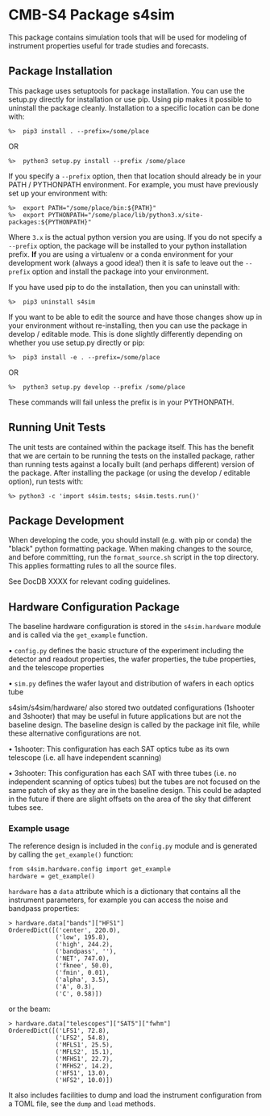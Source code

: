 # CMB-S4 Package s4sim

This package contains simulation tools that will be used for modeling of instrument
properties useful for trade studies and forecasts.


## Package Installation

This package uses setuptools for package installation.  You can use the setup.py
directly for installation or use pip.  Using pip makes it possible to uninstall the
package cleanly.  Installation to a specific location can be done with:

    %>  pip3 install . --prefix=/some/place

OR

    %>  python3 setup.py install --prefix /some/place

If you specify a `--prefix` option, then that location should already be in your PATH /
PYTHONPATH environment.  For example, you must have previously set up your environment
with:

    %>  export PATH="/some/place/bin:${PATH}"
    %>  export PYTHONPATH="/some/place/lib/python3.x/site-packages:${PYTHONPATH}"

Where `3.x` is the actual python version you are using.  If you do not specify a
`--prefix` option, the package will be installed to your python installation prefix.
**If** you are using a virtualenv or a conda environment for your development work
(always a good idea!) then it is safe to leave out the `--prefix` option and install the
package into your environment.

If you have used pip to do the installation, then you can uninstall with:

    %>  pip3 uninstall s4sim

If you want to be able to edit the source and have those changes show up in your
environment without re-installing, then you can use the package in develop / editable
mode.  This is done slightly differently depending on whether you use setup.py directly
or pip:

    %>  pip3 install -e . --prefix=/some/place

OR

    %>  python3 setup.py develop --prefix /some/place

These commands will fail unless the prefix is in your PYTHONPATH.


## Running Unit Tests

The unit tests are contained within the package itself.  This has the benefit that we
are certain to be running the tests on the installed package, rather than running tests
against a locally built (and perhaps different) version of the package.  After
installing the package (or using the develop / editable option), run tests with:

    %> python3 -c 'import s4sim.tests; s4sim.tests.run()'


## Package Development

When developing the code, you should install (e.g. with pip or conda) the "black" python
formatting package.  When making changes to the source, and before committing, run the
`format_source.sh` script in the top directory.  This applies formatting rules to all
the source files.

See DocDB XXXX for relevant coding guidelines.

## Hardware Configuration Package

The baseline hardware configuration is stored in the `s4sim.hardware` module and is called via the `get_example` function.

• `config.py` defines the basic structure of the experiment including the detector and readout properties, the wafer properties, the tube properties, and the telescope properties

• `sim.py` defines the wafer layout and distribution of wafers in each optics tube

s4sim/s4sim/hardware/ also stored two outdated configurations (1shooter and 3shooter) that may be useful in future applications but are not the baseline design. The baseline design is called by the package init file, while these alternative configurations are not.

• 1shooter: This configuration has each SAT optics tube as its own telescope (i.e. all have independent scanning)

• 3shooter: This configuration has each SAT with three tubes (i.e. no independent scanning of optics tubes) but the tubes are not focused on the same patch of sky as they are in the baseline design. This could be adapted in the future if there are slight offsets on the area of the sky that different tubes see.

### Example usage

The reference design is included in the `config.py` module and is generated by calling the `get_example()` function:

```
from s4sim.hardware.config import get_example
hardware = get_example()
```

`hardware` has a `data` attribute which is a dictionary that contains all the instrument parameters, for example you can access the noise and bandpass properties:

```
> hardware.data["bands"]["HFS1"]
OrderedDict([('center', 220.0),
             ('low', 195.8),
             ('high', 244.2),
             ('bandpass', ''),
             ('NET', 747.0),
             ('fknee', 50.0),
             ('fmin', 0.01),
             ('alpha', 3.5),
             ('A', 0.3),
             ('C', 0.58)])
```

or the beam:

```
> hardware.data["telescopes"]["SAT5"]["fwhm"]
OrderedDict([('LFS1', 72.8),
             ('LFS2', 54.8),
             ('MFLS1', 25.5),
             ('MFLS2', 15.1),
             ('MFHS1', 22.7),
             ('MFHS2', 14.2),
             ('HFS1', 13.0),
             ('HFS2', 10.0)])
```

It also includes facilities to dump and load the instrument configuration from a TOML file, see the `dump` and `load` methods.
